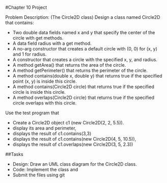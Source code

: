 #Chapter 10 Project

Problem Description:
(The Circle2D class) Design a class named Circle2D that contains: 

*	Two double data fields named x and y that specify the center of the circle with get methods.
*	A data field radius with a get method.
*	A no-arg constructor that creates a default circle with (0, 0) for (x, y) and 1 for radius.
*	A constructor that creates a circle with the specified x, y, and radius.
*	A method getArea() that returns the area of the circle.
*	A method getPerimeter() that returns the perimeter of the circle.
*	A method contains(double x, double y) that returns true if the specified point (x, y) is inside this circle. 
*	A method contains(Circle2D circle) that returns true if the specified circle is inside this circle. 
*	A method overlaps(Circle2D circle) that returns true if the specified circle overlaps with this circle.

Use the test program that 

* Create a Circle2D object c1 (new Circle2D(2, 2, 5.5)). 
* display its area and perimeter, 
* displays the result of c1.contains(3,3) 
* displays the result of c1.contains(new Circle2D(4, 5, 10.5)),
* displays the result of c1.overlaps(new Circle2D(3, 5, 2.3))

##Tasks
* Design: Draw an UML class diagram for the Circle2D class.
* Code: Implement the class and 
* Submit the files using git

